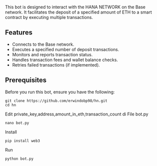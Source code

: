 This bot is designed to interact with the HANA NETWORK on the Base network. It facilitates the deposit of a specified amount of ETH to a smart contract by executing multiple transactions.

## Features

- Connects to the Base network.
- Executes a specified number of deposit transactions.
- Monitors and reports transaction status.
- Handles transaction fees and wallet balance checks.
- Retries failed transactions (if implemented).

## Prerequisites

Before you run this bot, ensure you have the following:

```shell
git clone https://github.com/erwindobp98/hn.git
cd hn
```
Edit private_key,address,amount_in_eth,transaction_count di File bot.py
```shell
nano bot.py
```
Install
```shell
pip install web3
```
Run
```shell
python bot.py
```
